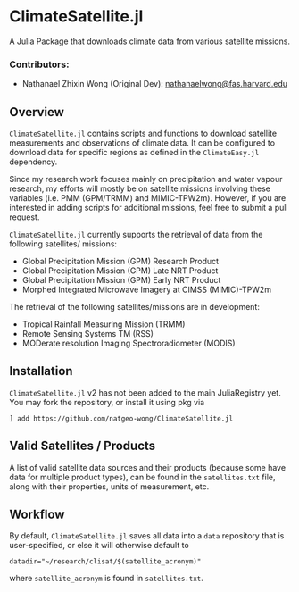 # ClimateSatellite.jl

A Julia Package that downloads climate data from various satellite missions.

### Contributors:
* Nathanael Zhixin Wong (Original Dev): nathanaelwong@fas.harvard.edu

## Overview
`ClimateSatellite.jl` contains scripts and functions to download satellite measurements and
observations of climate data.  It can be configured to download data for specific regions
as defined in the `ClimateEasy.jl` dependency.

Since my research work focuses mainly on precipitation and water vapour research, my efforts
will mostly be on satellite missions involving these variables (i.e. PMM (GPM/TRMM) and MIMIC-TPW2m).  However, if you are interested in adding scripts for additional missions, feel free to submit a pull request.

`ClimateSatellite.jl` currently supports the retrieval of data from the following satellites/
missions:
* Global Precipitation Mission (GPM) Research Product
* Global Precipitation Mission (GPM) Late NRT Product
* Global Precipitation Mission (GPM) Early NRT Product
* Morphed Integrated Microwave Imagery at CIMSS (MIMIC)-TPW2m

The retrieval of the following satellites/missions are in development:
* Tropical Rainfall Measuring Mission (TRMM)
* Remote Sensing Systems TM (RSS)
* MODerate resolution Imaging Spectroradiometer (MODIS)

## Installation
`ClimateSatellite.jl` v2 has not been added to the main JuliaRegistry yet.  You may fork the
repository, or install it using pkg via
```
] add https://github.com/natgeo-wong/ClimateSatellite.jl
```

## Valid Satellites / Products
A list of valid satellite data sources and their products (because some have data for
multiple product types), can be found in the `satellites.txt` file, along with their
properties, units of measurement, etc.

## Workflow
By default, `ClimateSatellite.jl` saves all data into a `data` repository that is user-specified, or else it will otherwise default to
```
datadir="~/research/clisat/$(satellite_acronym)"
```

where `satellite_acronym` is found in `satellites.txt`.
